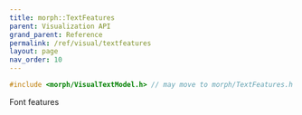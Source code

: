 ```yaml
---
title: morph::TextFeatures
parent: Visualization API
grand_parent: Reference
permalink: /ref/visual/textfeatures
layout: page
nav_order: 10
---
```

```c++
#include <morph/VisualTextModel.h> // may move to morph/TextFeatures.h
```
Font features